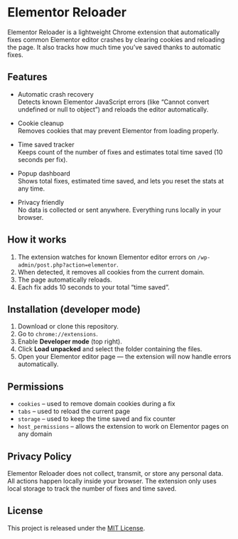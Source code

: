 # Elementor Reloader

Elementor Reloader is a lightweight Chrome extension that automatically fixes common Elementor editor crashes by clearing cookies and reloading the page. It also tracks how much time you’ve saved thanks to automatic fixes.

## Features

- Automatic crash recovery  
  Detects known Elementor JavaScript errors (like “Cannot convert undefined or null to object”) and reloads the editor automatically.

- Cookie cleanup  
  Removes cookies that may prevent Elementor from loading properly.

- Time saved tracker  
  Keeps count of the number of fixes and estimates total time saved (10 seconds per fix).

- Popup dashboard  
  Shows total fixes, estimated time saved, and lets you reset the stats at any time.

- Privacy friendly  
  No data is collected or sent anywhere. Everything runs locally in your browser.

## How it works

1. The extension watches for known Elementor editor errors on `/wp-admin/post.php?action=elementor`.
2. When detected, it removes all cookies from the current domain.
3. The page automatically reloads.
4. Each fix adds 10 seconds to your total “time saved”.

## Installation (developer mode)

1. Download or clone this repository.  
2. Go to `chrome://extensions`.  
3. Enable **Developer mode** (top right).  
4. Click **Load unpacked** and select the folder containing the files.  
5. Open your Elementor editor page — the extension will now handle errors automatically.

## Permissions

- `cookies` – used to remove domain cookies during a fix  
- `tabs` – used to reload the current page  
- `storage` – used to keep the time saved and fix counter  
- `host_permissions` – allows the extension to work on Elementor pages on any domain

## Privacy Policy

Elementor Reloader does not collect, transmit, or store any personal data.  
All actions happen locally inside your browser. The extension only uses local storage to track the number of fixes and time saved.

## License

This project is released under the [MIT License](https://opensource.org/licenses/MIT).